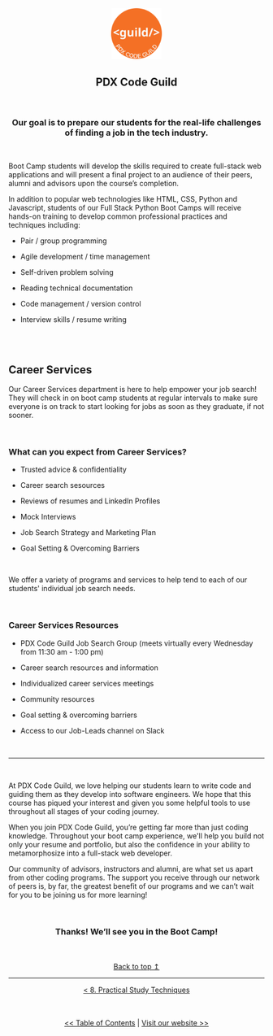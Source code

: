 <p align="center" id="top">
<img src="./images/pdx_code_guild_logo.svg" width=100/>

</p>

<div align="center">

## PDX Code Guild

<br>

### Our goal is to prepare our students for the real-life challenges of finding a job in the tech industry.
</div>

<br>

Boot Camp students will develop the skills required to create full-stack web applications and will present a final project to an audience of their peers, alumni and advisors upon the course’s completion.

In addition to popular web technologies like HTML, CSS, Python and Javascript, students of our Full Stack Python Boot Camps will receive hands-on training to develop common professional practices and techniques including:

- Pair / group programming</span>

- Agile development / time management </span>

- Self-driven problem solving</span>

- Reading technical documentation</span>

- Code management / version control</span>

- Interview skills / resume writing</span>

<br>
<br>

## Career Services

Our Career Services department is here to help empower your job search! They will check in on boot camp students at regular intervals to make sure everyone is on track to start looking for jobs as soon as they graduate, if not sooner.

<br>

### What can you expect from Career Services?

- Trusted advice & confidentiality

- Career search sesources

- Reviews of resumes and LinkedIn Profiles

- Mock Interviews

- Job Search Strategy and Marketing Plan

- Goal Setting & Overcoming Barriers

<br>

We offer a variety of programs and services to help tend to each of our students' individual job search needs.

<br>

### Career Services Resources

- PDX Code Guild Job Search Group (meets virtually every Wednesday from 11:30 am - 1:00 pm)

- Career search resources and information 

- Individualized career services meetings

- Community resources

- Goal setting & overcoming barriers

- Access to our Job-Leads channel on Slack

<br>

---

<br>

At PDX Code Guild, we love helping our students learn to write code and guiding them as they develop into software engineers. We hope that this course has piqued your interest and given you some helpful tools to use throughout all stages of your coding journey.

When you join PDX Code Guild, you’re getting far more than just coding knowledge. Throughout your boot camp experience, we'll help you build not only your resume and portfolio, but also the confidence in your ability to metamorphosize into a full-stack web developer.

Our community of advisors, instructors and alumni, are what set us apart from other coding programs. The support you receive through our network of peers is, by far, the greatest benefit of our programs and we can’t wait for you to be joining us for more learning!

<br>

<div align="center">

### Thanks! We’ll see you in the Boot Camp!
</div>

<br/>
<br/>

<div align="center">
    <a href="#top">Back to top &mapstoup;</a>
</div>

---



<div align="center">
    <a href="./8_practical_study_techniques.md"> < 8. Practical Study Techniques </a>
</div>


<br>
<br>

<div align="center">

[<< Table of Contents](/README.md) | [Visit our website >>](http://www.pdxcodeguild.com)
</div>